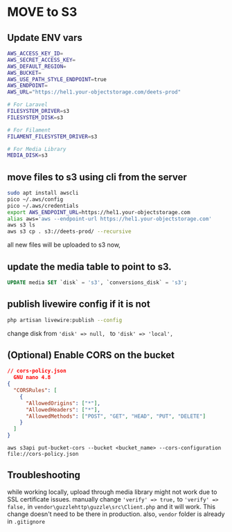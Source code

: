 # MOVE to S3

## Update ENV vars

```bash
AWS_ACCESS_KEY_ID=
AWS_SECRET_ACCESS_KEY=
AWS_DEFAULT_REGION=
AWS_BUCKET=
AWS_USE_PATH_STYLE_ENDPOINT=true
AWS_ENDPOINT=
AWS_URL="https://hel1.your-objectstorage.com/deets-prod"

# For Laravel
FILESYSTEM_DRIVER=s3
FILESYSTEM_DISK=s3

# For Filament
FILAMENT_FILESYSTEM_DRIVER=s3

# For Media Library
MEDIA_DISK=s3
```

## move files to s3 using cli from the server

```bash
sudo apt install awscli
pico ~/.aws/config
pico ~/.aws/credentials
export AWS_ENDPOINT_URL=https://hel1.your-objectstorage.com
alias aws='aws --endpoint-url https://hel1.your-objectstorage.com'
aws s3 ls
aws s3 cp . s3://deets-prod/ --recursive
```

all new files will be uploaded to s3 now,

## update the media table to point to s3.

```sql
UPDATE media SET `disk` = 's3', `conversions_disk` = 's3';
```

## publish livewire config if it is not

```bash
php artisan livewire:publish --config
```

change disk from `'disk' => null, ` to `'disk' => 'local', `

## (Optional) Enable CORS on the bucket

```json
// cors-policy.json
  GNU nano 4.8                                                                                                  example-cors.json                                                                                                            
{
  "CORSRules": [
    {
      "AllowedOrigins": ["*"],
      "AllowedHeaders": ["*"],
      "AllowedMethods": ["POST", "GET", "HEAD", "PUT", "DELETE"]
    }
  ]
}
```

`aws s3api put-bucket-cors --bucket <bucket_name> --cors-configuration file://cors-policy.json`

## Troubleshooting

while working locally, upload through media library might not work due to SSL certificate issues.
manually change `'verify' => true,` to `'verify' => false,` in `vendor\guzzlehttp\guzzle\src\Client.php` and it will work. 
This change doesn't need to be there in production. also, `vendor` folder is already in `.gitignore`
